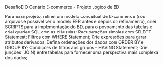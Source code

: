 DesafioDIO Cenário E-commerce - Projeto Lógico de BD

Para esse projeto, refinei um modelo conceitual de E-commerce (nos arquivos é possível ver o modelo EER antes e depois do refinamento), criei SCRIPTS para a implementação do BD, para o povoamento das tabelas e criei queries SQL com as cláusulas: 
Recuperações simples com SELECT Statement;
Filtros com WHERE Statement;
Crie expressões para gerar atributos derivados;
Defina ordenações dos dados com ORDER BY e GROUP BY;
Condições de filtros aos grupos – HAVING Statement;
Crie junções (JOIN) entre tabelas para fornecer uma perspectiva mais complexa dos dados;


